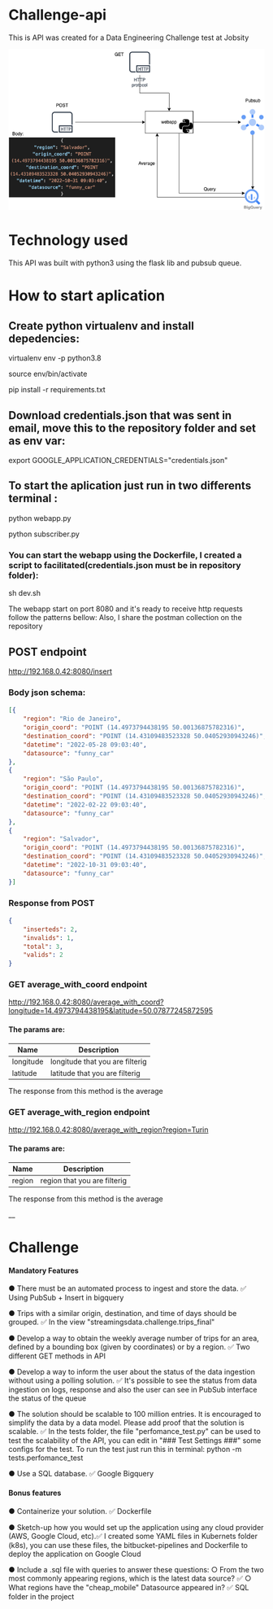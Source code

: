 # Challenge-api
This is API was created for a Data Engineering Challenge test at Jobsity

![Alt text](diagram.png?raw=true "Title")

# Technology used
This API was built with python3 using the flask lib and pubsub queue.


# How to start aplication
## Create python virtualenv and install depedencies:
virtualenv env -p python3.8

source env/bin/activate

pip install -r requirements.txt

## Download credentials.json that was sent in email, move this to the repository folder and set as env var:
export GOOGLE_APPLICATION_CREDENTIALS="credentials.json"

## To start the aplication just run in two differents terminal :
python webapp.py

python subscriber.py

### You can start the webapp using the Dockerfile, I created a script to facilitated(credentials.json must be in repository folder):
sh dev.sh

The webapp start on port 8080 and it's ready to receive http requests follow the patterns bellow: Also, I share the postman collection on the repository

## POST endpoint
http://192.168.0.42:8080/insert

### Body json schema:
```json
[{
    "region": "Rio de Janeiro",
    "origin_coord": "POINT (14.4973794438195 50.00136875782316)",
    "destination_coord": "POINT (14.43109483523328 50.04052930943246)",
    "datetime": "2022-05-28 09:03:40",
    "datasource": "funny_car"
},
{
    "region": "São Paulo",
    "origin_coord": "POINT (14.4973794438195 50.00136875782316)",
    "destination_coord": "POINT (14.43109483523328 50.04052930943246)",
    "datetime": "2022-02-22 09:03:40",
    "datasource": "funny_car"
},
{
    "region": "Salvador",
    "origin_coord": "POINT (14.4973794438195 50.00136875782316)",
    "destination_coord": "POINT (14.43109483523328 50.04052930943246)",
    "datetime": "2022-10-31 09:03:40",
    "datasource": "funny_car"
}]
```
### Response from POST
```json
{
    "inserteds": 2,
    "invalids": 1,
    "total": 3,
    "valids": 2
}
```
### GET average_with_coord endpoint
http://192.168.0.42:8080/average_with_coord?longitude=14.4973794438195&latitude=50.07877245872595

#### The params are:
| Name | Description |
| --- | ---|
|longitude|	longitude that you are filterig|
|latitude| latitude that you are filterig|

The response from this method is the average

### GET average_with_region endpoint
http://192.168.0.42:8080/average_with_region?region=Turin

#### The params are:
|Name	|Description|
| ---| ---|
|region	|region that you are filterig|

The response from this method is the average

__

# Challenge
#### Mandatory Features

● There must be an automated process to ingest and store the data. ✅
Using PubSub + Insert in bigquery

● Trips with a similar origin, destination, and time of days should be grouped. ✅
In the view "streamingsdata.challenge.trips_final"

● Develop a way to obtain the weekly average number of trips for an area, defined by a bounding box (given by coordinates) or by a region. ✅
Two different GET methods in API

● Develop a way to inform the user about the status of the data ingestion without using a polling solution. ✅
It's possible to see the status from data ingestion on logs, response and also the user can see in PubSub interface the status of the queue

● The solution should be scalable to 100 million entries. It is encouraged to simplify the data by a data model. Please add proof that the solution is scalable. ✅
In the tests folder, the file "perfomance_test.py" can be used to test the scalability of the API, you can edit in "### Test Settings ###" some configs for the test. To run the test just run this in terminal: python -m tests.perfomance_test

● Use a SQL database. ✅
Google Bigquery

#### Bonus features

● Containerize your solution. ✅
Dockerfile

● Sketch-up how you would set up the application using any cloud provider (AWS, Google Cloud, etc).✅
I created some YAML files in Kubernets folder (k8s), you can use these files, the bitbucket-pipelines and Dockerfile to deploy the application on Google Cloud

● Include a .sql file with queries to answer these questions:
○ From the two most commonly appearing regions, which is the latest data source? ✅
○ What regions have the "cheap_mobile" Datasource appeared in? ✅
SQL folder in the project